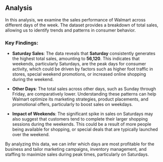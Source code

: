 ## Analysis

In this analysis, we examine the sales performance of Walmart across different days of the week. The dataset provides a breakdown of total sales, allowing us to identify trends and patterns in consumer behavior.

### Key Findings:

- **Saturday Sales**: The data reveals that **Saturday** consistently generates the highest total sales, amounting to **56,120**. This indicates that weekends, particularly Saturdays, are the peak days for consumer activity, which could be driven by factors such as higher foot traffic in stores, special weekend promotions, or increased online shopping during the weekend.
  
- **Other Days**: The total sales across other days, such as Sunday through Friday, are comparatively lower. Understanding these patterns can help Walmart optimize its marketing strategies, product placements, and promotional offers, particularly to boost sales on weekdays.

- **Impact of Weekends**: The significant spike in sales on Saturdays may also suggest that customers tend to complete their larger shopping sessions during the weekends. This could be a result of more people being available for shopping, or special deals that are typically launched over the weekend.

By analyzing this data, we can infer which days are most profitable for the business and tailor marketing campaigns, inventory management, and staffing to maximize sales during peak times, particularly on Saturdays.

